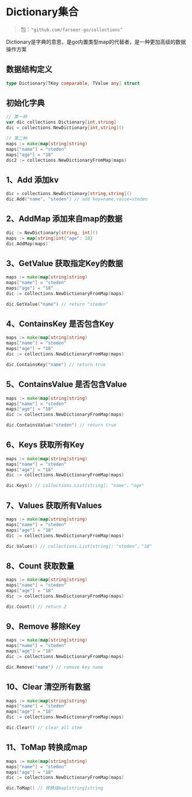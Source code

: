 # Dictionary集合
> 包：`"github.com/farseer-go/collections"`

Dictionary是字典的意思，是go内置类型map的代替者，是一种更加高级的数据操作方案

## 数据结构定义
```go
type Dictionary[TKey comparable, TValue any] struct
```

## 初始化字典
```go
// 第一种
var dic collections.Dictionary[int,string]
dic = collections.NewDictionary[int,string]()

// 第二种
maps := make(map[string]string)
maps["name"] = "steden"
maps["age"] = "18"
dic2 := collections.NewDictionaryFromMap(maps)
```

## 1、Add 添加kv
```go
dic = collections.NewDictionary[string,string]()
dic.Add("name", "steden") // add key=name,value=steden
```

## 2、AddMap 添加来自map的数据
```go
dic := NewDictionary[string, int]()
maps := map[string]int{"age": 18}
dic.AddMap(maps)
```

## 3、GetValue 获取指定Key的数据
```go
maps := make(map[string]string)
maps["name"] = "steden"
maps["age"] = "18"
dic := collections.NewDictionaryFromMap(maps)

dic.GetValue("name") // return "steden"
```

## 4、ContainsKey 是否包含Key
```go
maps := make(map[string]string)
maps["name"] = "steden"
maps["age"] = "18"
dic := collections.NewDictionaryFromMap(maps)

dic.ContainsKey("name") // return true
```

## 5、ContainsValue 是否包含Value
```go
maps := make(map[string]string)
maps["name"] = "steden"
maps["age"] = "18"
dic := collections.NewDictionaryFromMap(maps)

dic.ContainsValue("steden") // return true
```

## 6、Keys 获取所有Key
```go
maps := make(map[string]string)
maps["name"] = "steden"
maps["age"] = "18"
dic := collections.NewDictionaryFromMap(maps)

dic.Keys() // collections.List[string]: "name"、"age"
```

## 7、Values 获取所有Values
```go
maps := make(map[string]string)
maps["name"] = "steden"
maps["age"] = "18"
dic := collections.NewDictionaryFromMap(maps)

dic.Values() // collections.List[string]: "steden"、"18"
```

## 8、Count 获取数量
```go
maps := make(map[string]string)
maps["name"] = "steden"
maps["age"] = "18"
dic := collections.NewDictionaryFromMap(maps)

dic.Count() // return 2
```

## 9、Remove 移除Key
```go
maps := make(map[string]string)
maps["name"] = "steden"
maps["age"] = "18"
dic := collections.NewDictionaryFromMap(maps)

dic.Remove("name") // remove key name
```

## 10、Clear 清空所有数据
```go
maps := make(map[string]string)
maps["name"] = "steden"
maps["age"] = "18"
dic := collections.NewDictionaryFromMap(maps)

dic.Clear() // clear all item
```

## 11、ToMap 转换成map
```go
maps := make(map[string]string)
maps["name"] = "steden"
maps["age"] = "18"
dic := collections.NewDictionaryFromMap(maps)

dic.ToMap() // 转换成map[string]string
```
